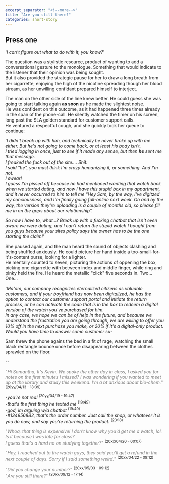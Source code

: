 ```yaml
---
excerpt_separator: "<!--more-->"
title: "Are you still there?"
categories: short-story
---
```


 ## Press one
 
 '_I can't figure out what to do with it, you know?_'

The question was a stylistic resource, product of wanting to add a conversational gesture to the monologue. Something that would indicate to the listener that their opinion was being sought.<br>
But it also provided the strategic pause for her to draw a long breath from her cigarrette, enjoying the high of the nicotine spreading though her blood stream, as her unwilling confidant prepared himself to interject.

The man on the other side of the line knew better. He could guess she was going to start talking again **as soon** as he made the slightest noise. <br>
He was confident on this outcome, as it had happened three times already in the span of the phone-call. He silently watched the timer on his screen, long past the SLA golden standard for customer support calls.  
He ventured a respectful cough, and she quickly took her queue to continue:

'_I didn't break up with him, and technically he never broke up with me either. But he's not going to come back, or at least his body isn't._<br>
_I tried logging in once, just to see if it made any sense, but then **he** sent me that message._<br>
_I freaked the fuck out of the site.... Shit._<br>
_I said "he", you must think I'm crazy humanizing it, or something.  And I'm not._<br>
_I swear!<br>
I guess I'm pissed off because he had mentioned wanting that watch back when we started dating, and now I have this stupid box in my appartment, and it never occurred to him to tell me "Hey Sam, by the way, I've digitzed my conciousness, and I'm finally going full-online next week. Oh and by the way, the version they're uploading is a couple of months old, so please fill me in on the gaps about our relationship"._<br>

_So now I have to, what...? Break up with a fucking chatbot that isn't even aware we were dating, and I can't return the stupid watch I bought from you guys because your sites policy says the owner has to be the one starting the claim!_'

She paused again, and the man heard the sound of objects clashing and being shuffled anxiously. He could picture her hand inside a too-small-for-it's-content purse, looking for a lighter.<br>
He mentally counted to seven, picturing the actions of oppening the box, picking one cigarrette with between index and middle finger, while ring and pinky held the fire. He heard the metallic "click" five seconds in. Two... One...

'_Ma'am, our company recognizes eternalized citizens as valuable customers, and if your boyfriend has now been digitalized, he has the option to contact our customer support portal and initiate the return process, or he can activate the code that is in the box to redeem a digital version of the watch you've purchased for him._<br>
_In any case, we hope we can be of help in the future, and because we understand the frustration you are going through, we are willing to offer you 10% off in the next purchase you make, or 20% if it's a digital-only product._<br>
_Would you have time to answer some customer su_-

Sam threw the phone agains the bed in a fit of rage, watching the small black rectangle bounce once before disappearing between the clothes sprawled on the floor.

--

 <span style="color:gray">"_Hi Samantha, It's Kevin. We spoke the other day in class, I asked you for notes on the first minutes I missed? I was wondering if you wanted to meet up at the library and study this weekend. I'm a bt anxious about bio-chem._" </span><sup>(20yy/04/13 - 18:39)</sup>

-_you're not real_ <sup>(20yy/04/19 - 19:47)</sup><br>
-_that's the first thing he texted me_ <sup>(19:49)</sup><br>
-_god, im arguing w/a chatbot_ <sup>(19:49)</sup><br>
-_#1349568B2, that's the order number. Just call the shop, or whatever it is you do now, and say you're returning the product._ <sup>(23:18)</sup>

<span style="color:gray">"_Whoa, that thing is expensive! I don't know why you'd get me a watch, lol. Is it because I was late for class?_ <br>
_I guess that's a hard no on studying together?_"</span> <sup>(20xx/04/20 - 00:07)</sup>

<span style="color:gray">"_Hey, I reached out to the watch guys, they said you'll get a refund in the next couple of days. Sorry if I said something weird._" </span><sup>(20xx/04/22 - 09:12)</sup>

<span style="color:gray">"_Did you change your number?_" </span><sup>(20xx/05/03 - 09:12)</sup><br>
<span style="color:gray">"_Are you still there?_" </span><sup>(20xx/09/12 - 17:14)</sup>
